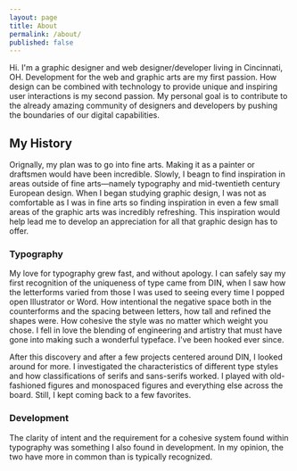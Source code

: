 ```yaml
---
layout: page
title: About
permalink: /about/
published: false
---
```


Hi. I'm a graphic designer and web designer/developer living in Cincinnati, OH. Development for the web and graphic arts are my first passion. How design can be combined with technology to provide unique and inspiring user interactions is my second passion. My personal goal is to contribute to the already amazing community of designers and developers by pushing the boundaries of our digital capabilities.

## My History

Orignally, my plan was to go into fine arts. Making it as a painter or draftsmen would have been incredible. Slowly, I beagn to find inspiration in areas outside of fine arts—namely typography and mid-twentieth century European design. When I began studying graphic design, I was not as comfortable as I was in fine arts so finding inspiration in even a few small areas of the graphic arts was incredibly refreshing. This inspiration would help lead me to develop an appreciation for all that graphic design has to offer.

### Typography

My love for typography grew fast, and without apology. I can safely say my first recognition of the uniqueness of type came from DIN, when I saw how the letterforms varied from those I was used to seeing every time I popped open Illustrator or Word. How intentional the negative space both in the counterforms and the spacing between letters, how tall and refined the shapes were. How cohesive the style was no matter which weight you chose. I fell in love the blending of engineering and artistry that must have gone into making such a wonderful typeface. I've been hooked ever since.

After this discovery and after a few projects centered around DIN, I looked around for more. I investigated the characteristics of different type styles and how classifications of serifs and sans-serifs worked. I played with old-fashioned figures and monospaced figures and everything else across the board. Still, I kept coming back to a few favorites.

### Development

The clarity of intent and the requirement for a cohesive system found within typography was something I also found in development. In my opinion, the two have more in common than is typically recognized.
